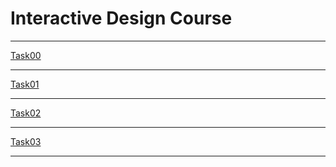# Interactive Design Course

---

[Task00](Task_00/task00.md)

---

[Task01](Task_01/task01.md)

---

[Task02](Task_02/task02.md)

---

[Task03](Task_03/task03.md)

---
